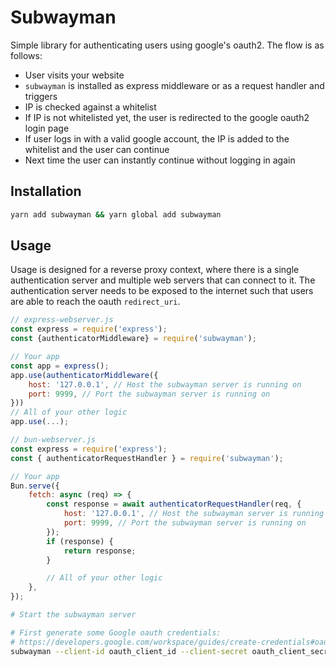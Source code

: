 # Subwayman

Simple library for authenticating users using google's oauth2. The flow is as follows:

-   User visits your website
-   `subwayman` is installed as express middleware or as a request handler and triggers
-   IP is checked against a whitelist
-   If IP is not whitelisted yet, the user is redirected to the google oauth2 login page
-   If user logs in with a valid google account, the IP is added to the whitelist and the user can continue
-   Next time the user can instantly continue without logging in again

## Installation

```bash
yarn add subwayman && yarn global add subwayman
```

## Usage

Usage is designed for a reverse proxy context, where there is a single authentication server and multiple web servers that can connect to it. The authentication server needs to be exposed to the internet such that users are able to reach the oauth `redirect_uri`.

```javascript
// express-webserver.js
const express = require('express');
const {authenticatorMiddleware} = require('subwayman');

// Your app
const app = express();
app.use(authenticatorMiddleware({
	host: '127.0.0.1', // Host the subwayman server is running on
	port: 9999, // Port the subwayman server is running on
}))
// All of your other logic
app.use(...);
```

```javascript
// bun-webserver.js
const express = require('express');
const { authenticatorRequestHandler } = require('subwayman');

// Your app
Bun.serve({
	fetch: async (req) => {
		const response = await authenticatorRequestHandler(req, {
			host: '127.0.0.1', // Host the subwayman server is running on
			port: 9999, // Port the subwayman server is running on
		});
		if (response) {
			return response;
		}

		// All of your other logic
	},
});
```

```bash
# Start the subwayman server

# First generate some Google oauth credentials:
# https://developers.google.com/workspace/guides/create-credentials#oauth-client-id
subwayman --client-id oauth_client_id --client-secret oauth_client_secret --redirect-uri http://localhost:9999/auth --allowed-emails foo@example.com --port 9999
```
